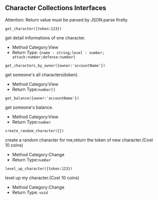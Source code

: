 ## Character Collections Interfaces

Attention:
Return value must be parsed by JSON.parse firstly.
```
get_character({token:123})
```
get detail informations of one character.
- Method Category:View
- Return Type: `{name : string;level : number;
attack:number;defense:number}`

```
get_characters_by_owner({owner:'accountName'})
```
get someone's all characters(token).
- Method Category:View
- Return Type:`number[]`

```
get_balance({owner:'accountName'})
```
get someone's balance.
- Method Category:View
- Return Type:`number`

```
create_random_character({})
```
create a random character for me,return the token of
                      new character.(Cost 10 coins)
- Method Category:Change
- Return Type:`number`

```
level_up_character({token:123})
```
level up my character.(Cost 10 coins)
- Method Category:Change
- Return Type: `void`


